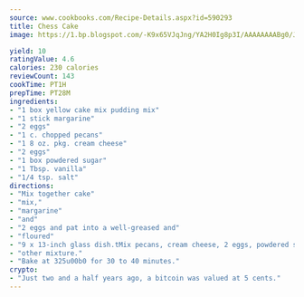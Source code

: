 ```yaml
---
source: www.cookbooks.com/Recipe-Details.aspx?id=590293
title: Chess Cake
image: https://1.bp.blogspot.com/-K9x65VJqJng/YA2H0Ig8p3I/AAAAAAAABg0/JRKr7ZzesxofwlGw6YudXad_aQn9BD52QCLcBGAsYHQ/s299/2.png

yield: 10
ratingValue: 4.6
calories: 230 calories
reviewCount: 143
cookTime: PT1H
prepTime: PT28M
ingredients:
- "1 box yellow cake mix pudding mix"
- "1 stick margarine"
- "2 eggs"
- "1 c. chopped pecans"
- "1 8 oz. pkg. cream cheese"
- "2 eggs"
- "1 box powdered sugar"
- "1 Tbsp. vanilla"
- "1/4 tsp. salt"
directions:
- "Mix together cake"
- "mix,"
- "margarine"
- "and"
- "2 eggs and pat into a well-greased and"
- "floured"
- "9 x 13-inch glass dish.tMix pecans, cream cheese, 2 eggs, powdered sugar, vanilla and salt together and pour over"
- "other mixture."
- "Bake at 325u00b0 for 30 to 40 minutes."
crypto:
- "Just two and a half years ago, a bitcoin was valued at 5 cents."
---
```

